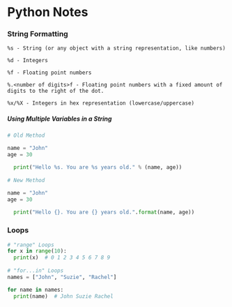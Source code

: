 # Python Notes

### String Formatting
```pythong
%s - String (or any object with a string representation, like numbers)

%d - Integers

%f - Floating point numbers

%.<number of digits>f - Floating point numbers with a fixed amount of digits to the right of the dot.

%x/%X - Integers in hex representation (lowercase/uppercase)
```

##### Using Multiple Variables in a String
```python
# Old Method

name = "John"
age = 30  

  print("Hello %s. You are %s years old." % (name, age))
  
# New Method

name = "John"
age = 30 
  
  print("Hello {}. You are {} years old.".format(name, age))
```

### Loops

```python
# "range" Loops
for x in range(10):
  print(x)  # 0 1 2 3 4 5 6 7 8 9
  
# "for...in" Loops
names = ["John", "Suzie", "Rachel"]

for name in names:
  print(name)  # John Suzie Rachel

```
